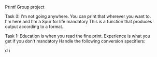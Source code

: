 Printf Group project


Task 0:  I'm not going anywhere. You can print that wherever you want to. I'm here and I'm a Spur for life
mandatory
This is a function that produces output according to a format.


Task 1: Education is when you read the fine print. Experience is what you get if you don't
mandatory
Handle the following conversion specifiers:

d
i
